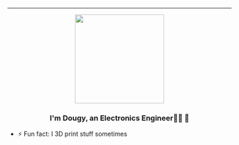 <hr>
<div id="header" align="center">
 
  <img src="https://media.giphy.com/media/J4yDZkszyi6gRTiPeh/giphy.gif" width="200"/>

</div>


### <div align="center">I'm Dougy, an Electronics Engineer👨‍💻 🚀</div>  
  

  

- ⚡ Fun fact: I 3D print stuff sometimes  
  

<br/>  


